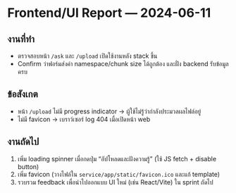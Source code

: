 # Frontend/UI Report — 2024-06-11

## งานที่ทำ
- ตรวจสอบหน้า `/ask` และ `/upload` เปิดใช้งานหลัง stack ขึ้น
- Confirm ว่าฟอร์มส่งค่า namespace/chunk size ได้ถูกต้อง และฝั่ง backend รับข้อมูลครบ

## ข้อสังเกต
- หน้า `/upload` ไม่มี progress indicator → ผู้ใช้ไม่รู้ว่ากำลังประมวลผลไฟล์อยู่
- ไม่มี favicon → เบราว์เซอร์ log 404 เมื่อเปิดหน้า web

## งานถัดไป
1. เพิ่ม loading spinner เมื่อกดปุ่ม “อัปโหลดและฝังความรู้” (ใช้ JS fetch + disable button)
2. เพิ่ม favicon (วางไฟล์ใน `service/app/static/favicon.ico` และแก้ template)
3. รวบรวม feedback เพื่อนำไปออกแบบ UI ใหม่ (เช่น React/Vite) ใน sprint ถัดไป
